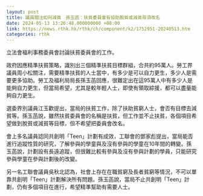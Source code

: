```yaml
---
layout: post
title: 議員關注如何減貧　孫玉菡：扶貧委員會有協助脫貧或減貧毋須改名
date: 2024-05-13 13:26:48.000000000 +08:00
link: https://news.rthk.hk/rthk/ch/component/k2/1752951-20240513.htm
categories: rthk
---
```


立法會福利事務委員會討論扶貧委員會的工作。

政府因應精準扶貧策略，識別出三個精準扶貧目標群組，合共約95萬人。勞工界議員周小松關注，需要精準扶貧的人士當中，有多少是可以自力更生，多少人是需要更多協助。勞工及福利局局長孫玉菡回應，很難定出在這95萬人中有多少人是能夠自力更生，但當局希望，尤其是較年輕人士，即使有領取綜援，都可以盡量能夠自力更生。

選委界別議員江玉歡提出，當局的扶貧工作，除了扶助貧窮人士，會否有目標去減貧等。孫玉菡說，雖然扶貧委員會的名稱是扶貧，但工作並不止扶貧，各個項目希望做到脫貧或減貧等目標，但不希望把委員會改名。

會上多名議員認同共創明「Teen」計劃有成效，工聯會的鄧家彪提出，當局能否進行追蹤性質的研究，了解參與的學童與及沒有參與的學童在10年間的轉變。孫玉菡說，計劃設有長遠追蹤，但很難比較有參與及沒有參與計劃的學員，只能研究參與學童在參與計劃後的改變。

另一名工聯會議員吳秋北認為，社會上存在在職貧窮及長者貧窮等情況，不可以單靠共創明「Teen」計劃解決所有問題。孫玉菡說，當局不止共創明「Teen」計劃，仍有多個項目在進行，希望精準幫助有需要人士。

　
